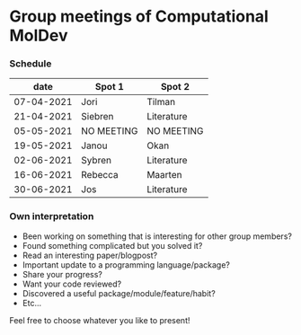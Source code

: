 # Group meetings of Computational MolDev

### Schedule

| date        	                            | Spot 1 	                                          | Spot 2          |
|-------------------------------------------|---------------------------------------------------|-----------------|
| 07-04-2021                                | Jori                                              | Tilman          |
| 21-04-2021                                | Siebren                                           | Literature      |
| 05-05-2021                                | NO MEETING                                        | NO MEETING      |
| 19-05-2021                                | Janou                                             | Okan            |
| 02-06-2021                                | Sybren	                                          | Literature      |
| 16-06-2021                                | Rebecca	                                          | Maarten         |
| 30-06-2021                                | Jos	                                              | Literature      |


### Own interpretation

- Been working on something that is interesting for other group members? 
- Found something complicated but you solved it? 
- Read an interesting paper/blogpost?
- Important update to a programming language/package?
- Share your progress?
- Want your code reviewed?
- Discovered a useful package/module/feature/habit?
- Etc...

Feel free to choose whatever you like to present!
